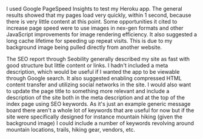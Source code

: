 I used Google PageSpeed Insights to test my Heroku app. The general results showed that my pages load very quickly, within 1 second, because there is very little content at this point. Some opportunities it cited to increase page speed were to use images in nex-gen formats and other JavaScript improvements for image rendering efficiency. It also suggested a long cache lifetime for speeding up repeat visits. This is due to my background image being pulled directly from another website.

The SEO report through Seobility generally described my site as fast with good structure but little content or links. I hadn't included a meta description, which would be useful if I wanted the app to be viewable through Google search. It also suggested enabling compressed HTML content transfer and utilizing social networks in the site. I would also want to update the page title to something more relevant and include a description of the site both in the meta description and at the top of the index page using SEO keywords. As it's just an example generic message board there aren't a whole lot of keywords that are useful for now but if the site were specifically designed for instance mountain hiking (given the background image) I could include a number of keywords revolving around mountain locations, trails, hiking gear, vendors, etc.